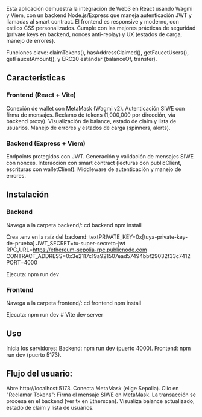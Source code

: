 Esta aplicación demuestra la integración de Web3 en React usando Wagmi y Viem, con un backend Node.js/Express que maneja autenticación JWT y llamadas al smart contract. El frontend es responsive y moderno, con estilos CSS personalizados. Cumple con las mejores prácticas de seguridad (private keys en backend, nonces anti-replay) y UX (estados de carga, manejo de errores).

Funciones clave: claimTokens(), hasAddressClaimed(), getFaucetUsers(), getFaucetAmount(), y ERC20 estándar (balanceOf, transfer).

## Características

### Frontend (React + Vite)
Conexión de wallet con MetaMask (Wagmi v2).
Autenticación SIWE con firma de mensajes.
Reclamo de tokens (1,000,000 por dirección, vía backend proxy).
Visualización de balance, estado de claim y lista de usuarios.
Manejo de errores y estados de carga (spinners, alerts).

### Backend (Express + Viem)
Endpoints protegidos con JWT.
Generación y validación de mensajes SIWE con nonces.
Interacción con smart contract (lecturas con publicClient, escrituras con walletClient).
Middleware de autenticación y manejo de errores.

## Instalación

### Backend
Navega a la carpeta backend/:
cd backend
npm install

Crea .env en la raíz del backend:
textPRIVATE_KEY=0x[tuya-private-key-de-prueba]
JWT_SECRET=tu-super-secreto-jwt
RPC_URL=https://ethereum-sepolia-rpc.publicnode.com
CONTRACT_ADDRESS=0x3e2117c19a921507ead57494bbf29032f33c7412
PORT=4000

Ejecuta:
npm run dev 

### Frontend

Navega a la carpeta frontend/:
cd frontend
npm install

Ejecuta:
npm run dev  # Vite dev server

## Uso
Inicia los servidores:
Backend: npm run dev (puerto 4000).
Frontend: npm run dev (puerto 5173).

## Flujo del usuario:

Abre http://localhost:5173.
Conecta MetaMask (elige Sepolia).
Clic en "Reclamar Tokens": Firma el mensaje SIWE en MetaMask.
La transacción se procesa en el backend (ver tx en Etherscan).
Visualiza balance actualizado, estado de claim y lista de usuarios.
